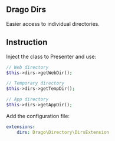 ## Drago Dirs

Easier access to individual directories.

## Instruction

Inject the class to Presenter and use:

```php
// Web directory
$this->dirs->getWebDir();

// Temporary directory
$this->dirs->getTempDir();

// App directory
$this->dirs->getAppDir();
```

Add the configuration file:

```yaml
extensions:
	dirs: Drago\Directory\DirsExtension
```

